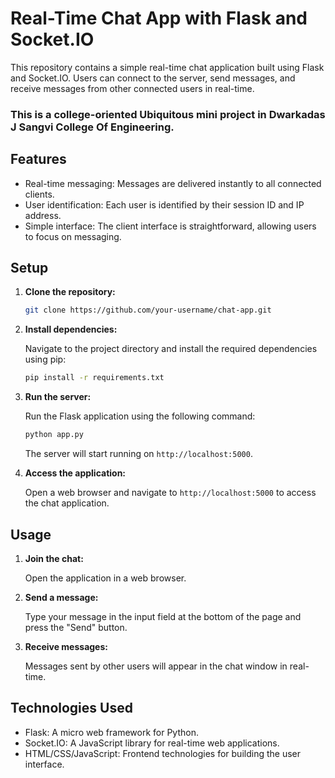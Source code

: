 
# Real-Time Chat App with Flask and Socket.IO

This repository contains a simple real-time chat application built using Flask and Socket.IO. Users can connect to the server, send messages, and receive messages from other connected users in real-time.

### This is a college-oriented Ubiquitous mini project in Dwarkadas J Sangvi College Of Engineering.

## Features

- Real-time messaging: Messages are delivered instantly to all connected clients.
- User identification: Each user is identified by their session ID and IP address.
- Simple interface: The client interface is straightforward, allowing users to focus on messaging.

## Setup

1. **Clone the repository:**

   ```bash
   git clone https://github.com/your-username/chat-app.git
   ```

2. **Install dependencies:**

   Navigate to the project directory and install the required dependencies using pip:

   ```bash
   pip install -r requirements.txt
   ```

3. **Run the server:**

   Run the Flask application using the following command:

   ```bash
   python app.py
   ```

   The server will start running on `http://localhost:5000`.

4. **Access the application:**

   Open a web browser and navigate to `http://localhost:5000` to access the chat application.

## Usage

1. **Join the chat:**

   Open the application in a web browser.

2. **Send a message:**

   Type your message in the input field at the bottom of the page and press the "Send" button.

3. **Receive messages:**

   Messages sent by other users will appear in the chat window in real-time.

## Technologies Used

- Flask: A micro web framework for Python.
- Socket.IO: A JavaScript library for real-time web applications.
- HTML/CSS/JavaScript: Frontend technologies for building the user interface.




